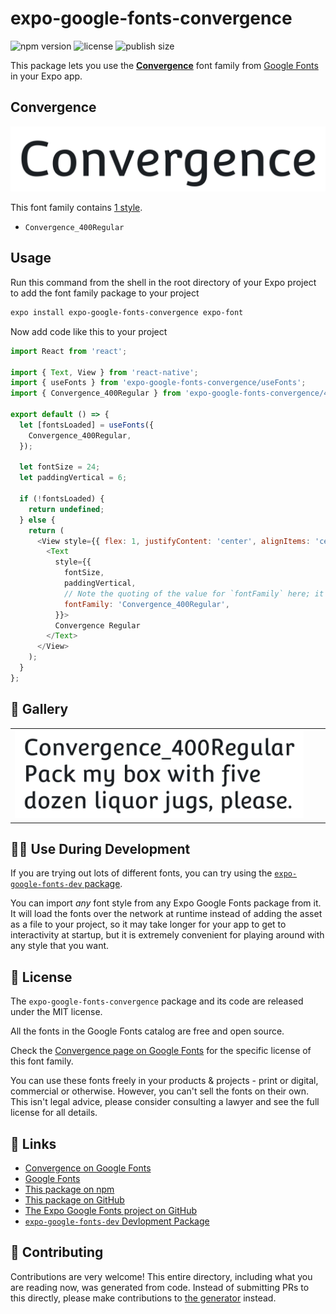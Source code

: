 # expo-google-fonts-convergence

![npm version](https://flat.badgen.net/npm/v/expo-google-fonts-convergence)
![license](https://flat.badgen.net/github/license/expo/google-fonts)
![publish size](https://flat.badgen.net/packagephobia/install/expo-google-fonts-convergence)

This package lets you use the [**Convergence**](https://fonts.google.com/specimen/Convergence) font family from [Google Fonts](https://fonts.google.com/) in your Expo app.

## Convergence

![Convergence](./font-family.png)

This font family contains [1 style](#-gallery).

- `Convergence_400Regular`

## Usage

Run this command from the shell in the root directory of your Expo project to add the font family package to your project
```sh
expo install expo-google-fonts-convergence expo-font
```

Now add code like this to your project
```js
import React from 'react';

import { Text, View } from 'react-native';
import { useFonts } from 'expo-google-fonts-convergence/useFonts';
import { Convergence_400Regular } from 'expo-google-fonts-convergence/400Regular';

export default () => {
  let [fontsLoaded] = useFonts({
    Convergence_400Regular,
  });

  let fontSize = 24;
  let paddingVertical = 6;

  if (!fontsLoaded) {
    return undefined;
  } else {
    return (
      <View style={{ flex: 1, justifyContent: 'center', alignItems: 'center' }}>
        <Text
          style={{
            fontSize,
            paddingVertical,
            // Note the quoting of the value for `fontFamily` here; it expects a string!
            fontFamily: 'Convergence_400Regular',
          }}>
          Convergence Regular
        </Text>
      </View>
    );
  }
};

```

## 🔡 Gallery


||||
|-|-|-|
|![Convergence_400Regular](.//400Regular/Convergence_400Regular.ttf.png)||||


## 👩‍💻 Use During Development

If you are trying out lots of different fonts, you can try using the [`expo-google-fonts-dev` package](https://github.com/freeboub/google-fonts/tree/master/font-packages/dev#readme).

You can import *any* font style from any Expo Google Fonts package from it. It will load the fonts
over the network at runtime instead of adding the asset as a file to your project, so it may take longer
for your app to get to interactivity at startup, but it is extremely convenient
for playing around with any style that you want.

## 📖 License

The `expo-google-fonts-convergence` package and its code are released under the MIT license.

All the fonts in the Google Fonts catalog are free and open source.

Check the [Convergence page on Google Fonts](https://fonts.google.com/specimen/Convergence) for the specific license of this font family.

You can use these fonts freely in your products & projects - print or digital, commercial or otherwise. However, you can't sell the fonts on their own. This isn't legal advice, please consider consulting a lawyer and see the full license for all details.

## 🔗 Links

- [Convergence on Google Fonts](https://fonts.google.com/specimen/Convergence)
- [Google Fonts](https://fonts.google.com/)
- [This package on npm](https://www.npmjs.com/package/expo-google-fonts-convergence)
- [This package on GitHub](https://github.com/freeboub/google-fonts/tree/master/font-packages/convergence)
- [The Expo Google Fonts project on GitHub](https://github.com/freeboub/google-fonts)
- [`expo-google-fonts-dev` Devlopment Package](https://github.com/freeboub/google-fonts/tree/master/font-packages/dev)

## 🤝 Contributing

Contributions are very welcome! This entire directory, including what you are reading now, was generated from code. Instead of submitting PRs to this directly, please make contributions to [the generator](https://github.com/freeboub/google-fonts/tree/master/packages/generator) instead.
